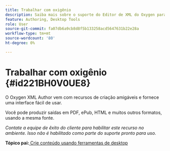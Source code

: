 ```yaml
---
title: Trabalhar com oxigênio
description: Saiba mais sobre o suporte do Editor de XML do Oxygen para criação e publicação de conteúdo no AEM Guides.
feature: Authoring, Desktop Tools
role: User
source-git-commit: fa07db6a9cb8d8f5b133258acd5647631b22e28a
workflow-type: tm+mt
source-wordcount: '80'
ht-degree: 0%

---
```


# Trabalhar com oxigênio {#id221BH0V0UE8}

O Oxygen XML Author vem com recursos de criação amigáveis e fornece uma interface fácil de usar.

Você pode produzir saídas em PDF, ePub, HTML e muitos outros formatos, usando a mesma fonte.

*Contate a equipe de êxito do cliente para habilitar este recurso no ambiente. Isso não é habilitado como parte do suporte pronto para uso.*

**Tópico pai:**[ Crie conteúdo usando ferramentas de desktop](author-desktop-tools.md)
